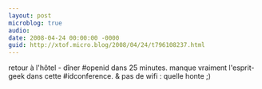 ```yaml
---
layout: post
microblog: true
audio: 
date: 2008-04-24 00:00:00 -0000
guid: http://xtof.micro.blog/2008/04/24/t796108237.html
---
```

retour à l'hôtel - dîner #openid dans 25 minutes. manque vraiment l'esprit-geek dans cette #idconference. &amp; pas de wifi : quelle honte ;)

